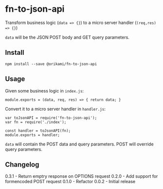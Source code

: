 # fn-to-json-api

Transform business logic (`data => {}`) to a micro server handler (`(req,res) => {}`)

`data` will be the JSON POST body and GET query parameters.

## Install
```
npm install --save @orikami/fn-to-json-api
```

## Usage

Given some business logic in `index.js`:
```
module.exports = (data, req, res) => { return data; }
```

Convert it to a micro server handler in `handler.js`:
```
var toJsonAPI = require('fn-to-json-api');
var fn = require('./index');

const handler = toJsonAPI(fn);
module.exports = handler;
```

`data` will contain the POST data and query parameters. POST will override query parameters.

## Changelog

0.3.1 - Return emptry response on OPTIONS request
0.2.0 - Add support for formencoded POST request
0.1.0 - Refactor
0.0.2 - Initial release